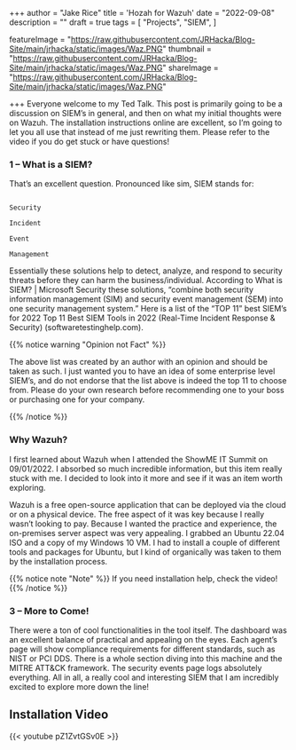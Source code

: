 +++
author = "Jake Rice"
title = 'Hozah for Wazuh'
date = "2022-09-08"
description = ""
draft = true
tags = [
    "Projects",
    "SIEM",
]

featureImage = "https://raw.githubusercontent.com/JRHacka/Blog-Site/main/jrhacka/static/images/Waz.PNG"
thumbnail = "https://raw.githubusercontent.com/JRHacka/Blog-Site/main/jrhacka/static/images/Waz.PNG"
shareImage = "https://raw.githubusercontent.com/JRHacka/Blog-Site/main/jrhacka/static/images/Waz.PNG"

+++
Everyone welcome to my Ted Talk. This post is primarily going to be a discussion on SIEM’s in general, and then on what my initial thoughts were on Wazuh. The installation instructions online are excellent, so I’m going to let you all use that instead of me just rewriting them. Please refer to the video if you do get stuck or have questions!
<!--more-->

 
 
### 1 – What is a SIEM? 
 
 
That’s an excellent question. Pronounced like sim, SIEM stands for:
 
```text

Security

Incident

Event

Management 
````
Essentially these solutions help to detect, analyze, and respond to security threats before they can harm the business/individual. According to What is SIEM? | Microsoft Security these solutions, “combine both security information management (SIM) and security event management (SEM) into one security management system.” Here is a list of the “TOP 11” best SIEM’s for 2022 Top 11 Best SIEM Tools in 2022 (Real-Time Incident Response & Security) (softwaretestinghelp.com). 

{{% notice warning "Opinion not Fact" %}}

The above list was created by an author with an opinion and should be taken as such. I just wanted you to have an idea of some enterprise level SIEM’s, and do not endorse that the list above is indeed the top 11 to choose from. Please do your own research before recommending one to your boss or purchasing one for your company. 

{{% /notice %}}


### Why Wazuh? 
 
 
I first learned about Wazuh when I attended the ShowME IT Summit on 09/01/2022. I absorbed so much incredible information, but this item really stuck with me. I decided to look into it more and see if it was an item worth exploring. 

Wazuh is a free open-source application that can be deployed via the cloud or on a physical device. The free aspect of it was key because I really wasn’t looking to pay. Because I wanted the practice and experience, the on-premises server aspect was very appealing. I grabbed an Ubuntu 22.04 ISO and a copy of my Windows 10 VM. I had to install a couple of different tools and packages for Ubuntu, but I kind of organically was taken to them by the installation process. 

{{% notice note "Note" %}}
If you need installation help, check the video!
{{% /notice %}}
 
 
### 3 – More to Come!
 
 
There were a ton of cool functionalities in the tool itself. The dashboard was an excellent balance of practical and appealing on the eyes. Each agent’s page will show compliance requirements for different standards, such as NIST or PCI DDS. There is a whole section diving into this machine and the MITRE ATT&CK framework. The security events page logs absolutely everything. All in all, a really cool and interesting SIEM that I am incredibly excited to explore more down the line! 


## Installation Video

{{< youtube pZ1ZvtGSv0E >}}

<br>

